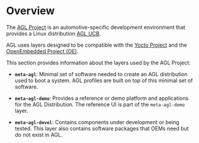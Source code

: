 Overview
========

The
[AGL Project](https://www.automotivelinux.org/) is an automotive-specific
development environment that provides a Linux distribution
[AGL UCB](https://www.automotivelinux.org/software/unified-code-base).

AGL uses layers designed to be compatible with the
[Yocto Project](https://www.yoctoproject.org) and the
[OpenEmbedded Project (OE)](https://www.openembedded.org/wiki/Main_Page).

This section provides information about the layers used by the AGL Project:

* **`meta-agl`**: Minimal set of software needed to create an AGL distribution
  used to boot a system.
  AGL profiles are built on top of this minimal set of software.

* **`meta-agl-demo`**: Provides a reference or demo platform and applications
  for the AGL Distribution.
  The reference UI is part of the `meta-agl-demo` layer.

* **`meta-agl-devel`**: Contains components under development or being tested.
  This layer also contains software packages that OEMs need but do not exist
  in AGL.

